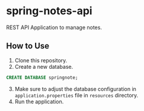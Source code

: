 # spring-notes-api

REST API Application to manage notes.

## How to Use
1. Clone this repository.
2. Create a new database.
```sql
CREATE DATABASE springnote;
```
3. Make sure to adjust the database configuration in `application.properties` file in `resources` directory.
4. Run the application.